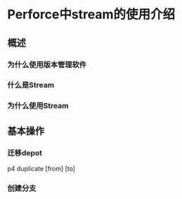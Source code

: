 # Perforce中stream的使用介绍
## 概述
### 为什么使用版本管理软件
### 什么是Stream
### 为什么使用Stream
## 基本操作
### 迁移depot
p4 duplicate [from] [to]
### 创建分支
